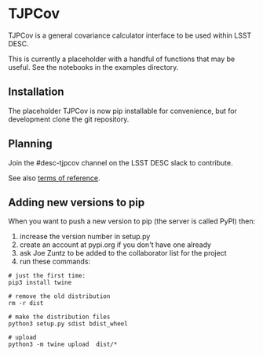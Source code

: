 # TJPCov

TJPCov is a general covariance calculator interface to be used within LSST DESC.

This is currently a placeholder with a handful of functions that may be useful.
See the notebooks in the examples directory.

## Installation

The placeholder TJPCov is now pip installable for convenience, but for development
clone the git repository.


## Planning

Join the #desc-tjpcov channel on the LSST DESC slack to contribute.

See also [terms of reference](https://github.com/LSSTDESC/TJPCov/blob/master/doc/Terms_of_Reference.md).

## Adding new versions to pip

When you want to push a new version to pip (the server is called PyPI) then:

1. increase the version number in setup.py
2. create an account at pypi.org if you don't have one already
3. ask Joe Zuntz to be added to the collaborator list for the project
4. run these commands:

```
# just the first time:
pip3 install twine

# remove the old distribution
rm -r dist

# make the distribution files
python3 setup.py sdist bdist_wheel

# upload
python3 -m twine upload  dist/*
```
